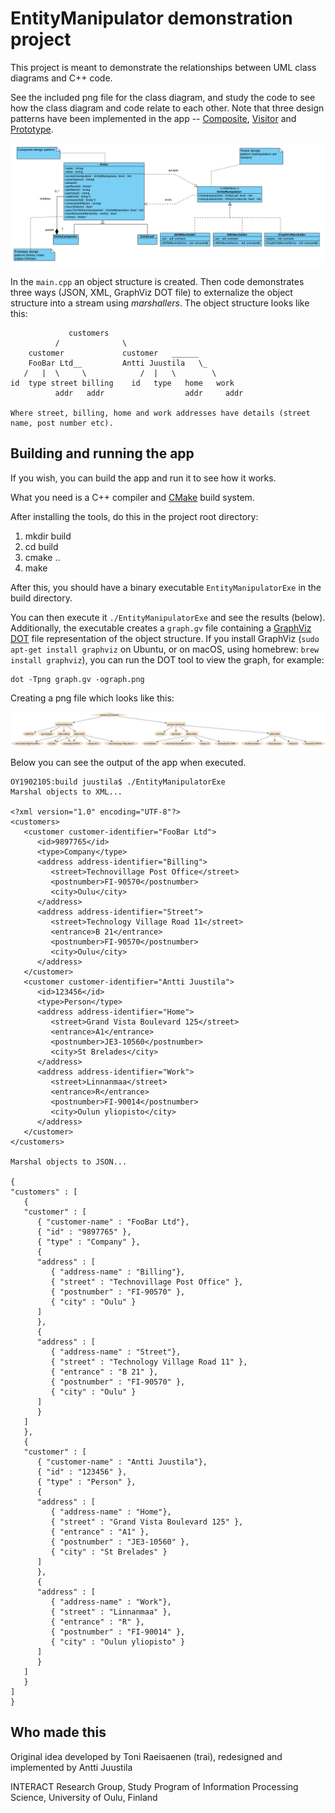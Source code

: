 # EntityManipulator demonstration project

This project is meant to demonstrate the relationships between UML class diagrams and C++ code.

See the included png file for the class diagram, and study the code to see how the class diagram and code relate to each other. Note that three design patterns have been implemented in the app -- [Composite](https://en.wikipedia.org/wiki/Composite_pattern), [Visitor](https://en.wikipedia.org/wiki/Visitor_pattern) and [Prototype](https://en.wikipedia.org/wiki/Prototype_pattern).

![UML class diagram](UML-class-diagram-of-EntityManipulator.png)

In the `main.cpp` an object structure is created. Then code demonstrates three ways (JSON, XML, GraphViz DOT file) to externalize the object structure into a stream using *marshallers*. The object structure looks like this:

```
             customers
          /              \
    customer             customer   ______
    FooBar Ltd__         Antti Juustila   \_
   /   |  \     \            /  |   \        \
id  type street billing    id   type   home   work
          addr   addr                  addr     addr
    
Where street, billing, home and work addresses have details (street name, post number etc).
```


## Building and running the app

If you wish, you can build the app and run it to see how it works.

What you need is a C++ compiler and [CMake](https://cmake.org) build system.

After installing the tools, do this in the project root directory:

1. mkdir build
2. cd build
3. cmake ..
4. make

After this, you should have a binary executable `EntityManipulatorExe` in the build directory.

You can then execute it `./EntityManipulatorExe` and see the results (below). Additionally, the executable creates a `graph.gv` file containing a [GraphViz DOT](https://www.graphviz.org) file representation of the object structure. If you install GraphViz (`sudo apt-get install graphviz` on Ubuntu, or on macOS, using homebrew: `brew install graphviz`), you can run the DOT tool to view the graph, for example:

```
dot -Tpng graph.gv -ograph.png
```
Creating a png file which looks like this:

![GraphViz generated png file](graph.png)

Below you can see the output of the app when executed. 

```
OY1902105:build juustila$ ./EntityManipulatorExe 
Marshal objects to XML...

<?xml version="1.0" encoding="UTF-8"?>
<customers>
   <customer customer-identifier="FooBar Ltd">
      <id>9897765</id>
      <type>Company</type>
      <address address-identifier="Billing">
         <street>Technovillage Post Office</street>
         <postnumber>FI-90570</postnumber>
         <city>Oulu</city>
      </address>
      <address address-identifier="Street">
         <street>Technology Village Road 11</street>
         <entrance>B 21</entrance>
         <postnumber>FI-90570</postnumber>
         <city>Oulu</city>
      </address>
   </customer>
   <customer customer-identifier="Antti Juustila">
      <id>123456</id>
      <type>Person</type>
      <address address-identifier="Home">
         <street>Grand Vista Boulevard 125</street>
         <entrance>A1</entrance>
         <postnumber>JE3-10560</postnumber>
         <city>St Brelades</city>
      </address>
      <address address-identifier="Work">
         <street>Linnanmaa</street>
         <entrance>R</entrance>
         <postnumber>FI-90014</postnumber>
         <city>Oulun yliopisto</city>
      </address>
   </customer>
</customers>

Marshal objects to JSON...

{
"customers" : [
   {
   "customer" : [
      { "customer-name" : "FooBar Ltd"},
      { "id" : "9897765" },
      { "type" : "Company" },
      {
      "address" : [
         { "address-name" : "Billing"},
         { "street" : "Technovillage Post Office" },
         { "postnumber" : "FI-90570" },
         { "city" : "Oulu" }
      ]
      },
      {
      "address" : [
         { "address-name" : "Street"},
         { "street" : "Technology Village Road 11" },
         { "entrance" : "B 21" },
         { "postnumber" : "FI-90570" },
         { "city" : "Oulu" }
      ]
      }
   ]
   },
   {
   "customer" : [
      { "customer-name" : "Antti Juustila"},
      { "id" : "123456" },
      { "type" : "Person" },
      {
      "address" : [
         { "address-name" : "Home"},
         { "street" : "Grand Vista Boulevard 125" },
         { "entrance" : "A1" },
         { "postnumber" : "JE3-10560" },
         { "city" : "St Brelades" }
      ]
      },
      {
      "address" : [
         { "address-name" : "Work"},
         { "street" : "Linnanmaa" },
         { "entrance" : "R" },
         { "postnumber" : "FI-90014" },
         { "city" : "Oulun yliopisto" }
      ]
      }
   ]
   }
]
}
```

## Who made this

Original idea developed by Toni Raeisaenen (trai), redesigned and implemented by Antti Juustila

INTERACT Research Group, Study Program of Information Processing Science, University of Oulu, Finland
